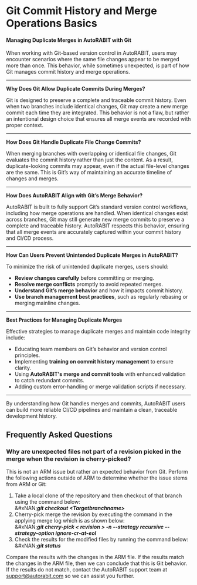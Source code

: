 # Git Commit History and Merge Operations Basics

#### **Managing Duplicate Merges in AutoRABIT with Git**

When working with Git-based version control in AutoRABIT, users may encounter scenarios where the same file changes appear to be merged more than once. This behavior, while sometimes unexpected, is part of how Git manages commit history and merge operations.

***

**Why Does Git Allow Duplicate Commits During Merges?**

Git is designed to preserve a complete and traceable commit history. Even when two branches include identical changes, Git may create a new merge commit each time they are integrated. This behavior is not a flaw, but rather an intentional design choice that ensures all merge events are recorded with proper context.

***

**How Does Git Handle Duplicate File Change Commits?**

When merging branches with overlapping or identical file changes, Git evaluates the commit history rather than just the content. As a result, duplicate-looking commits may appear, even if the actual file-level changes are the same. This is Git’s way of maintaining an accurate timeline of changes and merges.

***

**How Does AutoRABIT Align with Git’s Merge Behavior?**

AutoRABIT is built to fully support Git’s standard version control workflows, including how merge operations are handled. When identical changes exist across branches, Git may still generate new merge commits to preserve a complete and traceable history. AutoRABIT respects this behavior, ensuring that all merge events are accurately captured within your commit history and CI/CD process.

***

**How Can Users Prevent Unintended Duplicate Merges in AutoRABIT?**

To minimize the risk of unintended duplicate merges, users should:

* **Review changes carefully** before committing or merging.
* **Resolve merge conflicts** promptly to avoid repeated merges.
* **Understand Git’s merge behavior** and how it impacts commit history.
* **Use branch management best practices**, such as regularly rebasing or merging mainline changes.

***

**Best Practices for Managing Duplicate Merges**

Effective strategies to manage duplicate merges and maintain code integrity include:

* Educating team members on Git’s behavior and version control principles.
* Implementing **training on commit history management** to ensure clarity.
* Using **AutoRABIT's merge and commit tools** with enhanced validation to catch redundant commits.
* Adding custom error-handling or merge validation scripts if necessary.

***

By understanding how Git handles merges and commits, AutoRABIT users can build more reliable CI/CD pipelines and maintain a clean, traceable development history.

## Frequently Asked Questions

### Why are unexpected files not part of a revision picked in the merge when the revision is cherry-picked? <a href="#why-are-unexpected-files-that-are-not-part-of-a-revision-picked-in-the-merge-when-the-revision-is-ch" id="why-are-unexpected-files-that-are-not-part-of-a-revision-picked-in-the-merge-when-the-revision-is-ch"></a>

This is not an ARM issue but rather an expected behavior from Git. Perform the following actions outside of ARM to determine whether the issue stems from ARM or Git:

1. Take a local clone of the repository and then checkout of that branch using the command below:\
   &#xNAN;_**git checkout \<Targetbranchname>**_
2. Cherry-pick merge the revision by executing the command in the applying merge log which is as shown below:\
   &#xNAN;_**git cherry-pick < revision > -n --strategy recursive --strategy-option ignore-cr-at-eol**_
3. Check the results for the modified files by running the command below:\
   &#xNAN;_**git status**_

Compare the results with the changes in the ARM file. If the results match the changes in the ARM file, then we can conclude that this is Git behavior. If the results do not match, contact the AutoRABIT support team at support@autorabit.com so we can assist you further.
